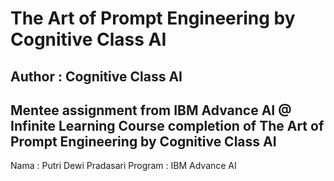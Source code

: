 # The Art of Prompt Engineering by Cognitive Class AI
## Author : Cognitive Class AI

Mentee assignment from IBM Advance AI @ Infinite Learning
Course completion of The Art of Prompt Engineering by Cognitive Class AI
--

Nama : Putri Dewi Pradasari 
Program : IBM Advance AI 


